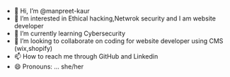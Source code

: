 - 👋 Hi, I’m @manpreet-kaur
- 👀 I’m interested in Ethical hacking,Netwrok security and I am website developer 
- 🌱 I’m currently learning Cybersecurity
- 💞️ I’m looking to collaborate on coding for website developer using CMS (wix,shopify)
- 📫 How to reach me through GitHub and Linkedin
- 😄 Pronouns: ... she/her
  

<!---
manpreet-ka/manpreet-ka is a ✨ special ✨ repository because its `README.md` (this file) appears on your GitHub profile.
You can click the Preview link to take a look at your changes.
www.linkedin.com/in/manpreet-kaur-743340192
--->
